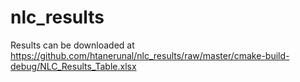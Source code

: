 # nlc_results
Results can be downloaded at https://github.com/htanerunal/nlc_results/raw/master/cmake-build-debug/NLC_Results_Table.xlsx 
